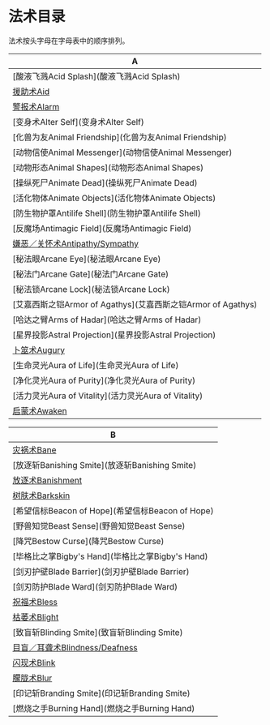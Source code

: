 

# 法术目录

法术按头字母在字母表中的顺序排列。

| A                                                            |
| ------------------------------------------------------------ |
| [酸液飞溅Acid Splash](酸液飞溅Acid Splash)                   |
| [援助术Aid](援助术Aid)                                       |
| [警报术Alarm](警报术Alarm)                                   |
| [变身术Alter Self](变身术Alter Self)                         |
| [化兽为友Animal Friendship](化兽为友Animal Friendship)       |
| [动物信使Animal Messenger](动物信使Animal Messenger)         |
| [动物形态Animal Shapes](动物形态Animal Shapes)               |
| [操纵死尸Animate Dead](操纵死尸Animate Dead)                 |
| [活化物体Animate Objects](活化物体Animate Objects)           |
| [防生物护罩Antilife Shell](防生物护罩Antilife Shell)         |
| [反魔场Antimagic Field](反魔场Antimagic Field)               |
| [嫌恶／关怀术Antipathy/Sympathy](嫌恶／关怀术Antipathy/Sympathy) |
| [秘法眼Arcane Eye](秘法眼Arcane Eye)                         |
| [秘法门Arcane Gate](秘法门Arcane Gate)                       |
| [秘法锁Arcane Lock](秘法锁Arcane Lock)                       |
| [艾嘉西斯之铠Armor of Agathys](艾嘉西斯之铠Armor of Agathys) |
| [哈达之臂Arms of Hadar](哈达之臂Arms of Hadar)               |
| [星界投影Astral Projection](星界投影Astral Projection)       |
| [卜筮术Augury](卜筮术Augury)                                 |
| [生命灵光Aura of Life](生命灵光Aura of Life)                 |
| [净化灵光Aura of Purity](净化灵光Aura of Purity)             |
| [活力灵光Aura of Vitality](活力灵光Aura of Vitality)         |
| [启蒙术Awaken](启蒙术Awaken)                                 |

| B                                                            |
| ------------------------------------------------------------ |
| [灾祸术Bane](灾祸术Bane)                                     |
| [放逐斩Banishing Smite](放逐斩Banishing Smite)               |
| [放逐术Banishment](放逐术Banishment)                         |
| [树肤术Barkskin](树肤术Barkskin)                             |
| [希望信标Beacon of Hope](希望信标Beacon of Hope)             |
| [野兽知觉Beast Sense](野兽知觉Beast Sense)                   |
| [降咒Bestow Curse](降咒Bestow Curse)                         |
| [毕格比之掌Bigby's Hand](毕格比之掌Bigby's Hand)             |
| [剑刃护壁Blade Barrier](剑刃护壁Blade Barrier)               |
| [剑刃防护Blade Ward](剑刃防护Blade Ward)                     |
| [祝福术Bless](祝福术Bless)                                   |
| [枯萎术Blight](枯萎术Blight)                                 |
| [致盲斩Blinding Smite](致盲斩Blinding Smite)                 |
| [目盲／耳聋术Blindness/Deafness](目盲／耳聋术Blindness/Deafness) |
| [闪现术Blink](闪现术Blink)                                   |
| [朦胧术Blur](朦胧术Blur)                                     |
| [印记斩Branding Smite](印记斩Branding Smite)                 |
| [燃烧之手Burning Hand](燃烧之手Burning Hand)                 |